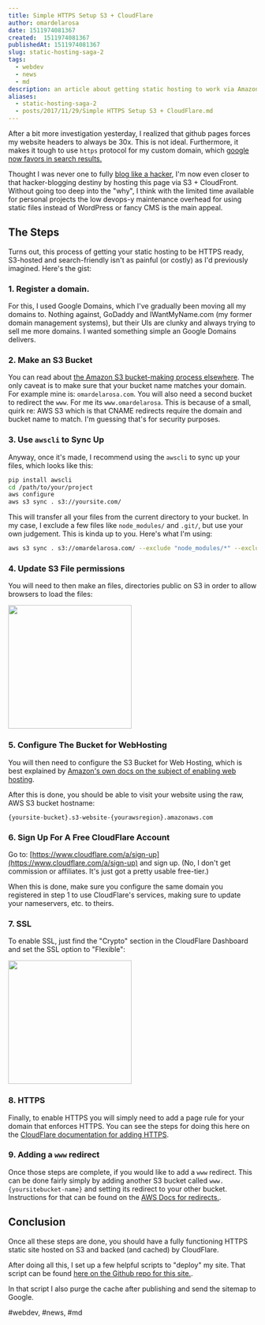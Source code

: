 ```yaml
---
title: Simple HTTPS Setup S3 + CloudFlare
author: omardelarosa
date: 1511974081367
created:  1511974081367
publishedAt: 1511974081367
slug: static-hosting-saga-2
tags:
  - webdev
  - news
  - md
description: an article about getting static hosting to work via Amazon S3 and kinda sorta blogging like a hacker
aliases:
  - static-hosting-saga-2
  - posts/2017/11/29/Simple HTTPS Setup S3 + CloudFlare.md
---
```


After a bit more investigation yesterday, I realized that github pages forces my website headers to always be 30x. This is not ideal. Furthermore, it makes it tough to use `https` protocol for my custom domain, which [google now favors in search results.](https://thenextweb.com/google/2015/12/17/unsecured-websites-are-about-to-get-hammered-in-googles-search-ranking/)

Thought I was never one to fully [blog like a hacker](http://tom.preston-werner.com/2008/11/17/blogging-like-a-hacker.html), I'm now even closer to that hacker-blogging destiny by hosting this page via S3 + CloudFront. Without going too deep into the "why", I think with the limited time available for personal projects the low devops-y maintenance overhead for using static files instead of WordPress or fancy CMS is the main appeal.

## The Steps

Turns out, this process of getting your static hosting to be HTTPS ready, S3-hosted and search-friendly isn't as painful (or costly) as I'd previously imagined. Here's the gist:

### 1. Register a domain.

For this, I used Google Domains, which I've gradually been moving all my domains to. Nothing against, GoDaddy and IWantMyName.com (my former domain management systems), but their UIs are clunky and always trying to sell me more domains. I wanted something simple an Google Domains delivers.

### 2. Make an S3 Bucket

You can read about [the Amazon S3 bucket-making process elsewhere](http://docs.aws.amazon.com/AmazonS3/latest/user-guide/create-bucket.html). The only caveat is to make sure that your bucket name matches your domain. For example mine is: `omardelarosa.com`. You will also need a second bucket to redirect the `www`. For me its `www.omardelarosa`. This is because of a small, quirk re: AWS S3 which is that CNAME redirects require the domain and bucket name to match. I'm guessing that's for security purposes.

### 3. Use `awscli` to Sync Up

Anyway, once it's made, I recommend using the `awscli` to sync up your files, which looks like this:

```bash
pip install awscli
cd /path/to/your/project
aws configure
aws s3 sync . s3://yoursite.com/
```

This will transfer all your files from the current directory to your bucket. In my case, I exclude a few files like `node_modules/` and `.git/`, but use your own judgement. This is kinda up to you. Here's what I'm using:

```bash
aws s3 sync . s3://omardelarosa.com/ --exclude "node_modules/*" --exclude ".*"

```

### 4. Update S3 File permissions

You will need to then make an files, directories public on S3 in order to allow browsers to load the files:

<img src="/assets/uploads/2017_11_29_screenshot1.png" width="250" />

### 5. Configure The Bucket for WebHosting

You will then need to configure the S3 Bucket for Web Hosting, which is best explained by [Amazon's own docs on the subject of enabling web hosting](http://docs.aws.amazon.com/AmazonS3/latest/user-guide/static-website-hosting.html).

After this is done, you should be able to visit your website using the raw, AWS S3 bucket hostname:

```
{yoursite-bucket}.s3-website-{yourawsregion}.amazonaws.com
```

### 6. Sign Up For A Free CloudFlare Account

Go to: [https://www.cloudflare.com/a/sign-up](https://www.cloudflare.com/a/sign-up) and sign up. (No, I don't get commission or affiliates. It's just got a pretty usable free-tier.)

When this is done, make sure you configure the same domain you registered in step 1 to use CloudFlare's services, making sure to update your nameservers, etc. to theirs.

### 7. SSL

To enable SSL, just find the "Crypto" section in the CloudFlare Dashboard and set the SSL option to "Flexible":

<img src="/assets/uploads/2017_11_29_screenshot2.png" width="250" />

### 8. HTTPS

Finally, to enable HTTPS you will simply need to add a page rule for your domain that enforces HTTPS. You can see the steps for doing this here on the [CloudFlare documentation for adding HTTPS](https://support.cloudflare.com/hc/en-us/articles/200170536-How-do-I-redirect-all-visitors-to-HTTPS-SSL-).

### 9. Adding a `www` redirect

Once those steps are complete, if you would like to add a `www` redirect. This can be done fairly simply by adding another S3 bucket called `www.{yoursitebucket-name}` and setting its redirect to your other bucket. Instructions for that can be found on the [AWS Docs for redirects.](http://docs.aws.amazon.com/AmazonS3/latest/user-guide/redirect-website-requests.html).

## Conclusion

Once all these steps are done, you should have a fully functioning HTTPS static site hosted on S3 and backed (and cached) by CloudFlare.

After doing all this, I set up a few helpful scripts to "deploy" my site. That script can be found [here on the Github repo for this site.](https://github.com/omardelarosa/omardelarosa.github.io/blob/master/deploy.sh).

In that script I also purge the cache after publishing and send the sitemap to Google.

#webdev, #news, #md
